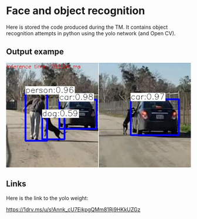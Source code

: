 # Face and object recognition

Here is stored the code produced during the TM. 
It contains object recognition attempts in python using the yolo network (and Open CV).

## Output exampe

![output image](https://github.com/StefanPetersTM/TM/blob/master/img/person-dog-car_yolo_out_py.jpg)

## Links

Here is the link to the yolo weight: 

https://1drv.ms/u/s!Annk_cU7EjkpgQMm81Rj9HKkUZGz
